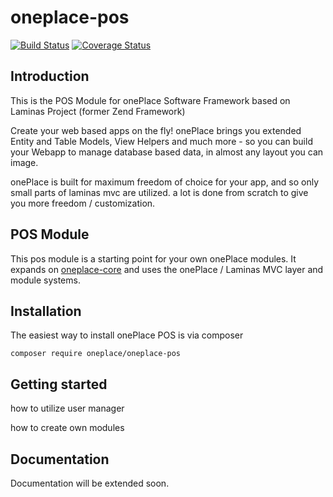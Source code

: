 # oneplace-pos

[![Build Status](https://travis-ci.com/OnePlc/PLC_X_POS.svg?branch=master)](https://travis-ci.com/OnePlc/PLC_X_POS)
[![Coverage Status](https://coveralls.io/repos/github/OnePlc/PLC_X_POS/badge.svg?branch=master)](https://coveralls.io/github/OnePlc/PLC_X_POS?branch=master)

## Introduction

This is the POS Module for onePlace Software Framework based on Laminas Project (former Zend Framework)

Create your web based apps on the fly! onePlace brings you extended Entity and Table Models,
View Helpers and much more - so you can build your Webapp to manage database based data, 
in almost any layout you can image. 

onePlace is built for maximum freedom of choice for your app, and so only small
parts of laminas mvc are utilized. a lot is done from scratch to give you more freedom / customization.

## POS Module

This pos module is a starting point for your own onePlace modules.
It expands on [oneplace-core](https://github.com/OnePlc/PLC_X_Core) and uses the onePlace / Laminas MVC layer and module systems.

## Installation

The easiest way to install onePlace POS is via composer
```shell script
composer require oneplace/oneplace-pos
```

## Getting started

how to utilize user manager

how to create own modules

## Documentation

Documentation will be extended soon.